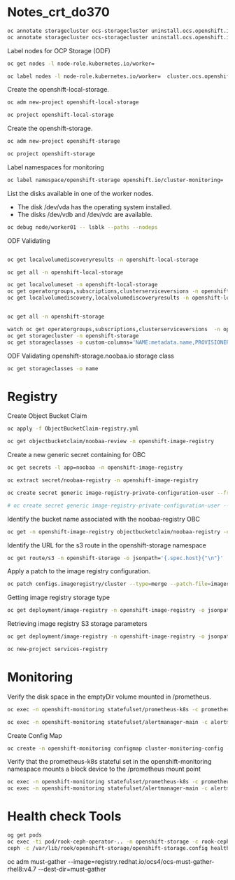 # Notes_crt_do370

```sh
oc annotate storagecluster ocs-storagecluster uninstall.ocs.openshift.io/cleanup-policy="retain" --overwrite
oc annotate storagecluster ocs-storagecluster uninstall.ocs.openshift.io/mode="forced" --overwrite
```

Label nodes for OCP Storage (ODF)

```sh
oc get nodes -l node-role.kubernetes.io/worker=
```

```sh
oc label nodes -l node-role.kubernetes.io/worker=  cluster.ocs.openshift.io/openshift-storage=
```

Create the openshift-local-storage.

```sh
oc adm new-project openshift-local-storage

oc project openshift-local-storage
```

Create the openshift-storage.

```sh
oc adm new-project openshift-storage

oc project openshift-storage
```

Label namespaces for monitoring

```sh
oc label namespace/openshift-storage openshift.io/cluster-monitoring=
```

List the disks available in one of the worker nodes.
 - The disk /dev/vda has the operating system installed.
 - The disks /dev/vdb and /dev/vdc are available.

```sh
oc debug node/worker01 -- lsblk --paths --nodeps
```

ODF Validating 

```sh

oc get localvolumediscoveryresults -n openshift-local-storage

oc get all -n openshift-local-storage

oc get localvolumeset -n openshift-local-storage
oc get operatorgroups,subscriptions,clusterserviceversions -n openshift-local-storage
oc get localvolumediscovery,localvolumediscoveryresults -n openshift-local-storage


oc get all -n openshift-storage

watch oc get operatorgroups,subscriptions,clusterserviceversions  -n openshift-storage
oc get storagecluster -n openshift-storage
oc get storageclasses -o custom-columns='NAME:metadata.name,PROVISIONER:provisioner'

```

ODF Validating openshift-storage.noobaa.io storage class

```sh
oc get storageclasses -o name
```

# Registry

Create Object Bucket Claim


```sh
oc apply -f ObjectBucketClaim-registry.yml

oc get objectbucketclaim/noobaa-review -n openshift-image-registry
```
Create a new generic secret containing for OBC

```sh
oc get secrets -l app=noobaa -n openshift-image-registry

oc extract secret/noobaa-registry -n openshift-image-registry

oc create secret generic image-registry-private-configuration-user --from-literal=REGISTRY_STORAGE_S3_ACCESSKEY=myaccesskey --from-literal=REGISTRY_STORAGE_S3_SECRETKEY=mysecretkey --namespace openshift-image-registry

# oc create secret generic image-registry-private-configuration-user --from-literal=KEY1=value1 --from-literal=KEY2=value2 --namespace openshift-image-registry
```

Identify the bucket name associated with the noobaa-registry OBC

```sh
oc get -n openshift-image-registry objectbucketclaim/noobaa-registry -o jsonpath='{.spec.bucketName}{"\n"}'
```

Identify the URL for the s3 route in the openshift-storage namespace

```sh
oc get route/s3 -n openshift-storage -o jsonpath='{.spec.host}{"\n"}'
```

Apply a patch to the image registry configuration.

```sh
oc patch configs.imageregistry/cluster --type=merge --patch-file=imageregistry-patch.yaml
```

Getting image registry storage type

```sh
oc get deployment/image-registry -n openshift-image-registry -o jsonpath='{.spec.template.spec.containers[*].env}' | jq -r '.[] | select(.name == "REGISTRY_STORAGE") | [.name , .value] | @tsv'
```

Retrieving image registry S3 storage parameters

```sh
oc get deployment/image-registry -n openshift-image-registry -o jsonpath='{.spec.template.spec.containers[*].env}' | jq -r '.[] | select(.name | startswith("REGISTRY_STORAGE_S3")) | [.name , .value] | @tsv'
```

```sh
oc new-project services-registry
```

# Monitoring

Verify the disk space in the emptyDir volume mounted in /prometheus.

```sh
oc exec -n openshift-monitoring statefulset/prometheus-k8s -c prometheus -- df -h /prometheus

oc exec -n openshift-monitoring statefulset/alertmanager-main -c alertmanager -- df -h /alertmanager
```

Create Config Map

```sh
oc create -n openshift-monitoring configmap cluster-monitoring-config --from-file config.yaml=metrics-storage.yml
```

Verify that the prometheus-k8s stateful set in the openshift-monitoring namespace mounts a block device to the /prometheus mount point

```sh
oc exec -n openshift-monitoring statefulset/prometheus-k8s -c prometheus -- df -h /prometheus
oc exec -n openshift-monitoring statefulset/alertmanager-main -c alertmanager -- df -h /alertmanager
```

# Health check Tools

```sh
og get pods
oc exec -ti pod/rook-ceph-operator-.. -n openshift-storage -c rook-ceph-operator -- /bin/bash
ceph -c /var/lib/rook/openshift-storage/openshift-storage.config health

```


oc adm must-gather --image=registry.redhat.io/ocs4/ocs-must-gather-rhel8:v4.7 --dest-dir=must-gather

